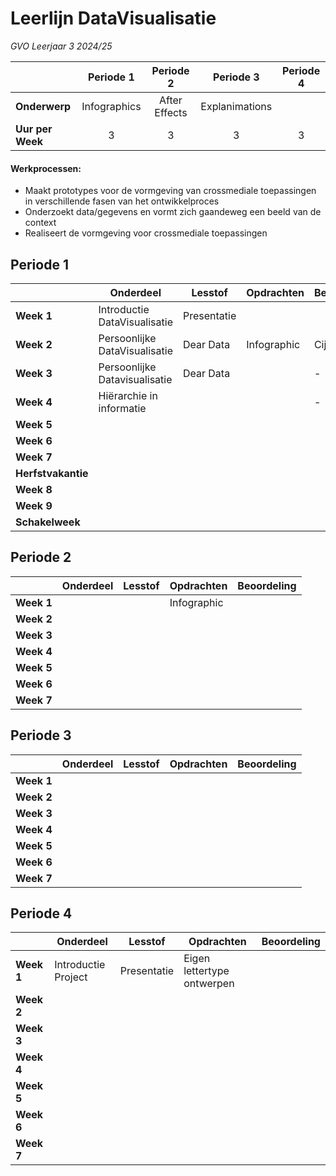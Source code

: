 # Leerlijn DataVisualisatie 
*GVO Leerjaar 3 2024/25*

|| Periode 1  | Periode 2  | Periode 3  | Periode 4  |
|---|:---:|:---:|:---:|:---:|
|**Onderwerp**|Infographics|After Effects|Explanimations||
|**Uur per Week**|3|3|3|3|



#### Werkprocessen:

- Maakt prototypes voor de vormgeving van crossmediale toepassingen in verschillende fasen van  het ontwikkelproces
- Onderzoekt data/gegevens en vormt zich gaandeweg een beeld van de context
- Realiseert de vormgeving voor crossmediale toepassingen





## Periode 1

|   |  **Onderdeel** | **Lesstof**  | **Opdrachten**  | **Beoordeling**
|---|---|---|---|---|
|**Week 1**|Introductie DataVisualisatie| Presentatie | ||
|**Week 2**|Persoonlijke DataVisualisatie|Dear Data| Infographic |Cijfer|
|**Week 3**|Persoonlijke Datavisualisatie|Dear Data| |-
|**Week 4**|Hiërarchie in informatie|| |-
|**Week 5**||||
|**Week 6**||||
|**Week 7**||||
|**Herfstvakantie**|
|**Week 8**||   |
|**Week 9**||||
|**Schakelweek**|   |   |   |


## Periode 2

|   |  **Onderdeel** | **Lesstof**  | **Opdrachten**  | **Beoordeling**|
|---|---|---|---|---|
|**Week 1**||    | Infographic |
|**Week 2**||||
|**Week 3**||||
|**Week 4**||||
|**Week 5**||||
|**Week 6**||||
|**Week 7**||||

## Periode 3

|   |  **Onderdeel** | **Lesstof**  | **Opdrachten**  | **Beoordeling**|
|---|---|---|---|---|
|**Week 1**||  | |
|**Week 2**||||
|**Week 3**||||
|**Week 4**||||
|**Week 5**||||
|**Week 6**||||
|**Week 7**||||

## Periode 4

|   |  **Onderdeel** | **Lesstof**  | **Opdrachten**  | **Beoordeling**|
|---|---|---|---|---|
|**Week 1**|Introductie Project| Presentatie | Eigen lettertype ontwerpen |
|**Week 2**||||
|**Week 3**||||
|**Week 4**||||
|**Week 5**||||
|**Week 6**||||
|**Week 7**||||
